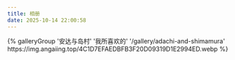 ```yaml
---
title: 相册
date: 2025-10-14 22:00:58
---
```


<div class="gallery-group-main">
{% galleryGroup '安达与岛村' '我所喜欢的' '/gallery/adachi-and-shimamura' https://img.angaiing.top/4C1D7EFAEDBFB3F20D09319D1E2994ED.webp %}
</div>
